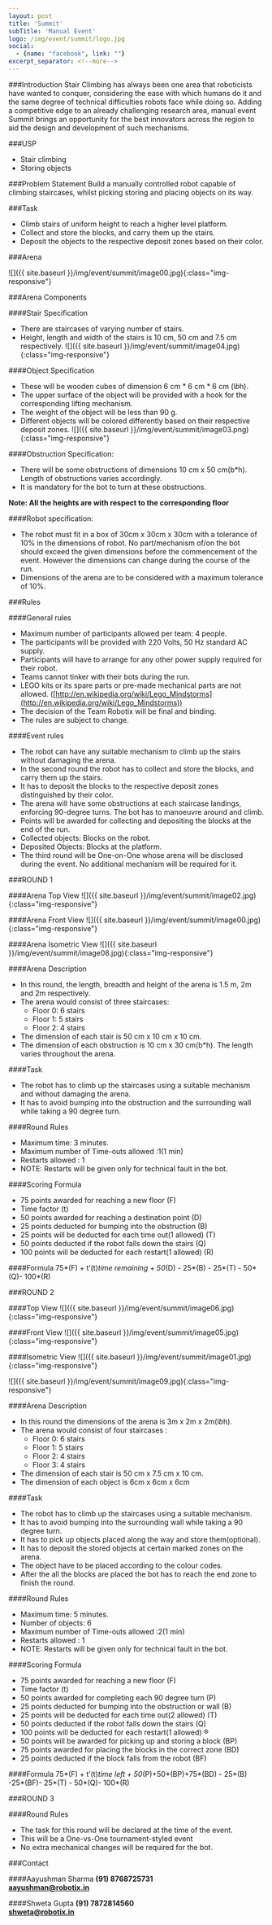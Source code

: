 ```yaml
---
layout: post
title: 'Summit'
subTitle: 'Manual Event'
logo: /img/event/summit/logo.jpg
social:
  - {name: "facebook", link: ""}
excerpt_separator: <!--more-->
---
```



###Introduction
Stair Climbing has always been one area that roboticists have wanted to conquer, considering the ease with which humans do it and the same degree of technical difficulties robots face while doing so. Adding a competitive edge to an already challenging research area, manual event Summit brings an opportunity for the best innovators across the region to aid the design and development of such mechanisms.

###USP

- Stair climbing
- Storing objects

###Problem Statement
Build a manually controlled robot capable of climbing staircases, whilst picking storing and placing objects on its way.
<!--more-->

###Task
- Climb stairs of uniform height to reach a higher level platform.
- Collect and store the blocks, and carry them up the stairs.
- Deposit the objects to the respective deposit zones based on their color.

###Arena

![]({{ site.baseurl }}/img/event/summit/image00.jpg){:class="img-responsive"}

###Arena Components

####Stair Specification
- There are staircases of varying number of stairs.
- Height, length and width of the stairs is 10 cm, 50 cm and 7.5 cm respectively.
![]({{ site.baseurl }}/img/event/summit/image04.jpg){:class="img-responsive"}

####Object Specification
- These will be wooden cubes of dimension 6 cm * 6 cm * 6 cm (l*b*h).
- The upper surface of the object will be provided with a hook for the corresponding lifting mechanism.
- The weight of the object will be less than 90 g.
- Different objects will be colored differently based on their respective deposit zones.
![]({{ site.baseurl }}/img/event/summit/image03.png){:class="img-responsive"}

####Obstruction Specification:
- There will be some obstructions of dimensions 10 cm x 50 cm(b*h). Length of obstructions varies accordingly.
- It is mandatory for the bot to turn at these obstructions.

**Note: All the heights are with respect to the corresponding floor**

####Robot specification:

- The robot must fit in a box of 30cm x 30cm x 30cm with a tolerance of 10% in the dimensions of robot. No part/mechanism of/on the bot should exceed the given dimensions before the commencement of the event. However the dimensions can change during the course of the run.
- Dimensions of the arena are to be considered with a maximum tolerance of 10%.

###Rules

####General rules

- Maximum number of participants allowed per team: 4 people.
- The participants will be provided with 220 Volts, 50 Hz standard AC supply.
- Participants will have to arrange for any other power supply required for their robot.
- Teams cannot tinker with their bots during the run.
- LEGO kits or its spare parts or pre-made mechanical parts are not allowed. ([http://en.wikipedia.org/wiki/Lego_Mindstorms](http://en.wikipedia.org/wiki/Lego_Mindstorms))
- The decision of the Team Robotix will be final and binding.
- The rules are subject to change.

####Event rules

- The robot can have any suitable mechanism to climb up the stairs without damaging the arena.
- In the second round the robot has to collect and store the blocks, and carry them up the stairs.
- It has to deposit the blocks to the respective deposit zones distinguished by their color.
- The arena will have some obstructions at each staircase landings, enforcing 90-degree turns. The bot has to manoeuvre around and climb.
- Points will be awarded for collecting and depositing the blocks at the end of the run. 
- Collected objects: Blocks on the robot.  
- Deposited Objects: Blocks at the platform.
- The third round will be One-on-One whose arena will be disclosed during the event. No additional mechanism will be required for it.

###ROUND 1

####Arena Top View
![]({{ site.baseurl }}/img/event/summit/image02.jpg){:class="img-responsive"}

####Arena Front View
![]({{ site.baseurl }}/img/event/summit/image00.jpg){:class="img-responsive"}

####Arena Isometric View
![]({{ site.baseurl }}/img/event/summit/image08.jpg){:class="img-responsive"}

####Arena Description

- In this round, the length, breadth and height of the arena is 1.5 m, 2m and 2m respectively.
- The arena would consist of three staircases:
  - Floor 0: 6 stairs
  - Floor 1: 5 stairs
  - Floor 2: 4 stairs
- The dimension of each stair is 50 cm x 10 cm x 10 cm.
- The dimension of each obstruction is 10 cm x 30 cm(b*h). The length varies throughout the arena.

####Task

- The robot has to climb up the staircases using a suitable mechanism and without damaging the arena.
- It has to avoid bumping into the obstruction and the surrounding wall while taking a 90 degree turn.

####Round Rules

- Maximum time: 3 minutes.
- Maximum number of Time-outs allowed :1(1 min)
- Restarts allowed : 1
- NOTE: Restarts will be given only for technical fault in the bot.

####Scoring Formula
- 75 points awarded for reaching a new floor (F)
- Time factor (t)
- 50 points awarded for reaching a destination point (D)
- 25 points deducted for bumping into the obstruction (B)
- 25 points will be deducted for each time out(1 allowed) (T)
- 50 points deducted if the robot falls down the stairs (Q)
- 100 points will be deducted for each restart(1 allowed) (R)

####Formula
75*(F) + t’(t)*time remaining + 50*(D) - 25*(B) - 25*(T) - 50*(Q)- 100*(R)

###ROUND 2

####Top View
![]({{ site.baseurl }}/img/event/summit/image06.jpg){:class="img-responsive"}

####Front View
![]({{ site.baseurl }}/img/event/summit/image05.jpg){:class="img-responsive"}

####Isometric View
![]({{ site.baseurl }}/img/event/summit/image01.jpg){:class="img-responsive"}

![]({{ site.baseurl }}/img/event/summit/image09.jpg){:class="img-responsive"}

####Arena Description

- In this round the dimensions of the arena is 3m x 2m x 2m(l*b*h).
- The arena would consist of four staircases :
  - Floor 0: 6 stairs
  - Floor 1: 5 stairs
  - Floor 2: 4 stairs
  - Floor 3: 4 stairs
- The dimension of each stair is 50 cm x 7.5 cm x 10 cm.
- The dimension of each object is 6cm x 6cm x 6cm

####Task
- The robot has to climb up the staircases using a suitable mechanism.
- It has to avoid bumping into the surrounding wall while taking a 90  degree turn.
- It has to pick up objects placed along the way and store them(optional).
- It has to deposit the stored objects at certain marked zones on the arena.
- The object have to be placed according to the colour codes.
- After the all the blocks are placed the bot has to reach the end zone to finish the round.

####Round Rules
- Maximum time: 5 minutes.
- Number of objects: 6
- Maximum number of Time-outs allowed :2(1 min)
- Restarts allowed : 1
- NOTE: Restarts will be given only for technical fault in the bot.

####Scoring Formula
- 75 points awarded for reaching a new floor (F)
- Time factor (t)
- 50 points awarded for completing each 90 degree turn (P)
- 25 points deducted for bumping into the obstruction or wall (B)
- 25 points will be deducted for each time out(2 allowed) (T)
- 50 points deducted if the robot falls down the stairs (Q)
- 100 points will be deducted for each restart(1 allowed) ®
- 50 points will be awarded for picking up and storing a block (BP)
- 75 points awarded for placing the blocks in the correct zone (BD)
- 25 points deducted if the block falls from the robot (BF)

####Formula 
75*(F) + t’(t)*time left + 50*(P)+50*(BP)+75*(BD) - 25*(B) -25*(BF)- 25*(T) - 50*(Q)- 100*(R)

###ROUND 3

####Round Rules

- The task for this round will be declared at the time of the event.
- This will be a One-vs-One tournament-styled event
- No extra mechanical changes will be required for the bot.

###Contact

####Aayushman Sharma
**(91) 8768725731**  
**aayushman@robotix.in**

####Shweta Gupta
**(91) 7872814560**  
**shweta@robotix.in**